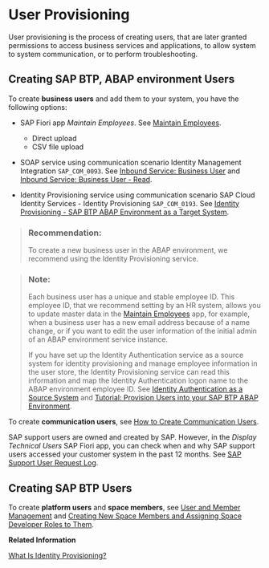 <!-- loioef52a682060c4051a0645f4ecc5859d0 -->

# User Provisioning

User provisioning is the process of creating users, that are later granted permissions to access business services and applications, to allow system to system communication, or to perform troubleshooting.



<a name="loioef52a682060c4051a0645f4ecc5859d0__section_bq1_xms_xsb"/>

## Creating SAP BTP, ABAP environment Users

To create **business users** and add them to your system, you have the following options:

-   SAP Fiori app *Maintain Employees*. See [Maintain Employees](../50-administration-and-ops/maintain-employees-e882b0f.md).
    -   Direct upload
    -   CSV file upload

-   SOAP service using communication scenario Identity Management Integration `SAP_COM_0093`. See [Inbound Service: Business User](inbound-service-business-user-a631f4e.md) and [Inbound Service: Business User - Read](inbound-service-business-user-read-535e7af.md).
-   Identity Provisioning service using communication scenario SAP Cloud Identity Services - Identity Provisioning `SAP_COM_0193`. See [Identity Provisioning - SAP BTP ABAP Environment as a Target System](https://help.sap.com/viewer/f48e822d6d484fa5ade7dda78b64d9f5/Cloud/en-US/e763123cbba9418d99a43b72c9783c60.html).

> ### Recommendation:  
> To create a new business user in the ABAP environment, we recommend using the Identity Provisioning service.

> ### Note:  
> Each business user has a unique and stable employee ID. This employee ID, that we recommend setting by an HR system, allows you to update master data in the [Maintain Employees](../50-administration-and-ops/maintain-employees-e882b0f.md) app, for example, when a business user has a new email address because of a name change, or if you want to edit the user information of the initial admin of an ABAP environment service instance.
> 
> If you have set up the Identity Authentication service as a source system for identity provisioning and manage employee information in the user store, the Identity Provisioning service can read this information and map the Identity Authentication logon name to the ABAP environment employee ID. See [Identity Authentication as a Source System](https://help.sap.com/viewer/f48e822d6d484fa5ade7dda78b64d9f5/Cloud/en-US/e4e25f1fae094c2a89ad62159e1cd230.html) and [Tutorial: Provision Users into your SAP BTP ABAP Environment](https://developers.sap.com/tutorials/abap-environment-ips.html#9e4583da-62d2-4c05-8991-325d4c3a524).

To create **communication users**, see [How to Create Communication Users](../50-administration-and-ops/how-to-create-communication-users-0377ade.md).

SAP support users are owned and created by SAP. However, in the *Display Technical Users* SAP Fiori app, you can check when and why SAP support users accessed your customer system in the past 12 months. See [SAP Support User Request Log](../50-administration-and-ops/sap-support-user-request-log-934a027.md).



<a name="loioef52a682060c4051a0645f4ecc5859d0__section_fnk_3ns_xsb"/>

## Creating SAP BTP Users

To create **platform users** and **space members**, see [User and Member Management](https://help.sap.com/products/BTP/65de2977205c403bbc107264b8eccf4b/cc1c676b43904066abb2a4838cbd0c37.html?version=Cloud) and [Creating New Space Members and Assigning Space Developer Roles to Them](https://help.sap.com/products/BTP/65de2977205c403bbc107264b8eccf4b/967fc4e2b1314cf7afc7d7043b53e566.html?version=Cloud).

**Related Information**  


[What Is Identity Provisioning?](https://help.sap.com/viewer/f48e822d6d484fa5ade7dda78b64d9f5/Cloud/en-US/f2b2df8a273642a1bf801e99ecc4a043.html)


